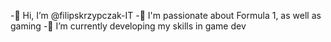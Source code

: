 -👋 Hi, I’m @filipskrzypczak-IT
-👀 I'm passionate about Formula 1, as well as gaming
-🌱 I’m currently developing my skills in game dev
